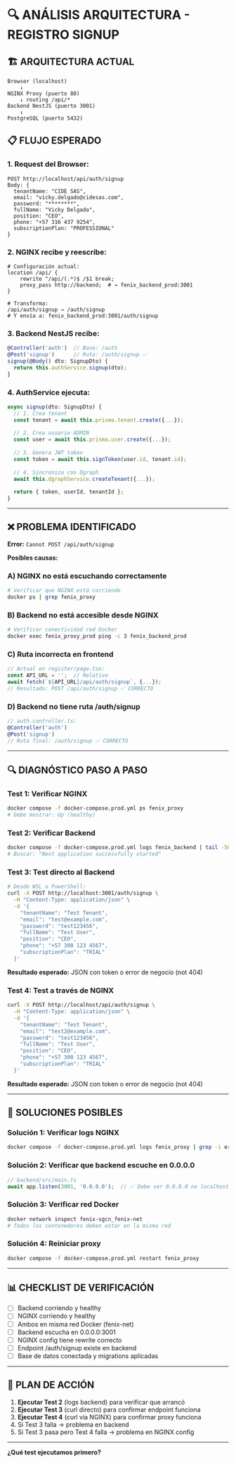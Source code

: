 # 🔍 ANÁLISIS ARQUITECTURA - REGISTRO SIGNUP

## 🏗️ ARQUITECTURA ACTUAL

```
Browser (localhost)
    ↓
NGINX Proxy (puerto 80)
    ↓ routing /api/*
Backend NestJS (puerto 3001)
    ↓
PostgreSQL (puerto 5432)
```

## 📋 FLUJO ESPERADO

### 1. **Request del Browser:**
```
POST http://localhost/api/auth/signup
Body: {
  tenantName: "CIDE SAS",
  email: "vicky.delgado@cidesas.com",
  password: "********",
  fullName: "Vicky Delgado",
  position: "CEO",
  phone: "+57 316 437 9254",
  subscriptionPlan: "PROFESSIONAL"
}
```

### 2. **NGINX recibe y reescribe:**
```nginx
# Configuración actual:
location /api/ {
    rewrite ^/api/(.*)$ /$1 break;
    proxy_pass http://backend;  # → fenix_backend_prod:3001
}

# Transforma:
/api/auth/signup → /auth/signup
# Y envía a: fenix_backend_prod:3001/auth/signup
```

### 3. **Backend NestJS recibe:**
```typescript
@Controller('auth')  // Base: /auth
@Post('signup')      // Ruta: /auth/signup ✅
signup(@Body() dto: SignupDto) {
  return this.authService.signup(dto);
}
```

### 4. **AuthService ejecuta:**
```typescript
async signup(dto: SignupDto) {
  // 1. Crea tenant
  const tenant = await this.prisma.tenant.create({...});
  
  // 2. Crea usuario ADMIN
  const user = await this.prisma.user.create({...});
  
  // 3. Genera JWT token
  const token = await this.signToken(user.id, tenant.id);
  
  // 4. Sincroniza con Dgraph
  await this.dgraphService.createTenant({...});
  
  return { token, userId, tenantId };
}
```

---

## ❌ PROBLEMA IDENTIFICADO

**Error:** `Cannot POST /api/auth/signup`

**Posibles causas:**

### A) NGINX no está escuchando correctamente
```bash
# Verificar que NGINX está corriendo
docker ps | grep fenix_proxy
```

### B) Backend no está accesible desde NGINX
```bash
# Verificar conectividad red Docker
docker exec fenix_proxy_prod ping -c 3 fenix_backend_prod
```

### C) Ruta incorrecta en frontend
```typescript
// Actual en register/page.tsx:
const API_URL = '';  // Relativo
await fetch(`${API_URL}/api/auth/signup`, {...});
// Resultado: POST /api/auth/signup ✅ CORRECTO
```

### D) Backend no tiene ruta /auth/signup
```typescript
// auth.controller.ts:
@Controller('auth')
@Post('signup')
// Ruta final: /auth/signup ✅ CORRECTO
```

---

## 🔍 DIAGNÓSTICO PASO A PASO

### **Test 1: Verificar NGINX**
```bash
docker compose -f docker-compose.prod.yml ps fenix_proxy
# Debe mostrar: Up (healthy)
```

### **Test 2: Verificar Backend**
```bash
docker compose -f docker-compose.prod.yml logs fenix_backend | tail -50
# Buscar: "Nest application successfully started"
```

### **Test 3: Test directo al Backend**
```bash
# Desde WSL o PowerShell:
curl -X POST http://localhost:3001/auth/signup \
  -H "Content-Type: application/json" \
  -d '{
    "tenantName": "Test Tenant",
    "email": "test@example.com",
    "password": "test123456",
    "fullName": "Test User",
    "position": "CEO",
    "phone": "+57 300 123 4567",
    "subscriptionPlan": "TRIAL"
  }'
```

**Resultado esperado:** JSON con token o error de negocio (not 404)

### **Test 4: Test a través de NGINX**
```bash
curl -X POST http://localhost/api/auth/signup \
  -H "Content-Type: application/json" \
  -d '{
    "tenantName": "Test Tenant",
    "email": "test2@example.com",
    "password": "test123456",
    "fullName": "Test User",
    "position": "CEO",
    "phone": "+57 300 123 4567",
    "subscriptionPlan": "TRIAL"
  }'
```

**Resultado esperado:** JSON con token o error de negocio (not 404)

---

## 🔧 SOLUCIONES POSIBLES

### **Solución 1: Verificar logs NGINX**
```bash
docker compose -f docker-compose.prod.yml logs fenix_proxy | grep -i error
```

### **Solución 2: Verificar que backend escuche en 0.0.0.0**
```typescript
// backend/src/main.ts
await app.listen(3001, '0.0.0.0');  // ✅ Debe ser 0.0.0.0 no localhost
```

### **Solución 3: Verificar red Docker**
```bash
docker network inspect fenix-sgcn_fenix-net
# Todos los contenedores deben estar en la misma red
```

### **Solución 4: Reiniciar proxy**
```bash
docker compose -f docker-compose.prod.yml restart fenix_proxy
```

---

## 📊 CHECKLIST DE VERIFICACIÓN

- [ ] Backend corriendo y healthy
- [ ] NGINX corriendo y healthy
- [ ] Ambos en misma red Docker (fenix-net)
- [ ] Backend escucha en 0.0.0.0:3001
- [ ] NGINX config tiene rewrite correcto
- [ ] Endpoint /auth/signup existe en backend
- [ ] Base de datos conectada y migrations aplicadas

---

## 🚀 PLAN DE ACCIÓN

1. **Ejecutar Test 2** (logs backend) para verificar que arrancó
2. **Ejecutar Test 3** (curl directo) para confirmar endpoint funciona
3. **Ejecutar Test 4** (curl via NGINX) para confirmar proxy funciona
4. Si Test 3 falla → problema en backend
5. Si Test 3 pasa pero Test 4 falla → problema en NGINX config

---

**¿Qué test ejecutamos primero?**
